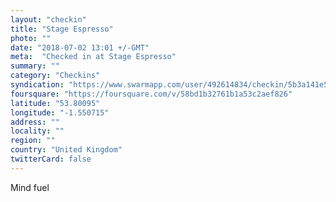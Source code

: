 ```yaml
---
layout: "checkin"
title: "Stage Espresso"
photo: ""
date: "2018-07-02 13:01 +/-GMT"
meta:  "Checked in at Stage Espresso"
summary: ""
category: "Checkins"
syndication: "https://www.swarmapp.com/user/492614834/checkin/5b3a141e5c6838002cdeae71"
foursquare: "https://foursquare.com/v/58bd1b32761b1a53c2aef826"
latitude: "53.80095"
longitude: "-1.550715"
address: ""
locality: ""
region: ""
country: "United Kingdom"
twitterCard: false
---
```

Mind fuel
